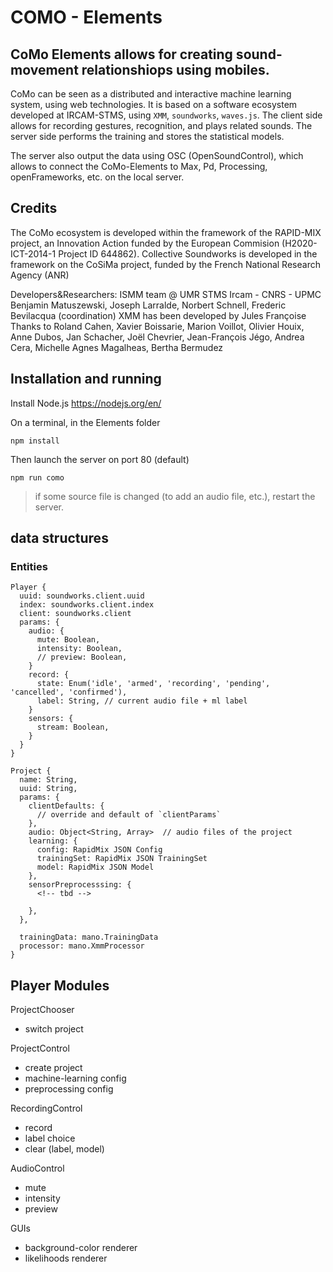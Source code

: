 # COMO - Elements

##  CoMo Elements allows for creating sound-movement relationshiops using mobiles.

CoMo can be seen as a distributed and interactive machine learning system, using web technologies. It is based on a software ecosystem developed at IRCAM-STMS, using `XMM`, `soundworks`, `waves.js`. The client side allows for recording gestures, recognition, and plays related sounds. The server side performs the training and stores the statistical models.

The server also output the data using OSC (OpenSoundControl), which allows to connect the CoMo-Elements to Max, Pd, Processing, openFrameworks, etc. on the local server.

## Credits

The CoMo ecosystem is developed within the framework of the RAPID-MIX project, an Innovation Action funded by the European Commision (H2020-ICT-2014-1 Project ID 644862). Collective Soundworks is developed in the framework on the CoSiMa project, funded by the French National Research Agency (ANR)

Developers&Researchers: ISMM team @ UMR STMS Ircam - CNRS - UPMC
Benjamin Matuszewski, Joseph Larralde, Norbert Schnell, Frederic Bevilacqua (coordination)
XMM has been developed by Jules Françoise
Thanks to Roland Cahen, Xavier Boissarie, Marion Voillot, Olivier Houix, Anne Dubos, Jan Schacher, Joël Chevrier, Jean-François Jégo, Andrea Cera, Michelle Agnes Magalheas, Bertha Bermudez

## Installation and running

Install Node.js https://nodejs.org/en/

On a terminal, in the Elements folder

`npm install`

Then launch the server on port 80 (default)

`npm run como`

> if some source file is changed (to add an audio file, etc.), restart the server.

## data structures

### Entities

```
Player {
  uuid: soundworks.client.uuid
  index: soundworks.client.index
  client: soundworks.client
  params: {
    audio: {
      mute: Boolean,
      intensity: Boolean,
      // preview: Boolean,
    }
    record: {
      state: Enum('idle', 'armed', 'recording', 'pending', 'cancelled', 'confirmed'),
      label: String, // current audio file + ml label
    }
    sensors: {
      stream: Boolean,
    }
  }
}

Project {
  name: String,
  uuid: String,
  params: {
    clientDefaults: {
      // override and default of `clientParams`
    },
    audio: Object<String, Array>  // audio files of the project
    learning: {
      config: RapidMix JSON Config
      trainingSet: RapidMix JSON TrainingSet
      model: RapidMix JSON Model
    },
    sensorPreprocesssing: {
      <!-- tbd -->

    },
  },

  trainingData: mano.TrainingData
  processor: mano.XmmProcessor
}
```

## Player Modules

ProjectChooser
  - switch project

ProjectControl
  - create project
  - machine-learning config
  - preprocessing config
 
RecordingControl
  - record
  - label choice
  - clear (label, model)

AudioControl
  - mute
  - intensity
  - preview

GUIs
  - background-color renderer
  - likelihoods renderer
